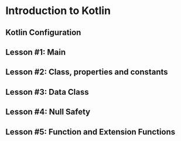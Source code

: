 Introduction to Kotlin
=====================

Kotlin Configuration
--------------------

Lesson #1: Main
---------------

Lesson #2: Class, properties and constants
------------------------------------------

Lesson #3: Data Class
---------------------

Lesson #4: Null Safety
----------------------

Lesson #5: Function and Extension Functions
----------------------


